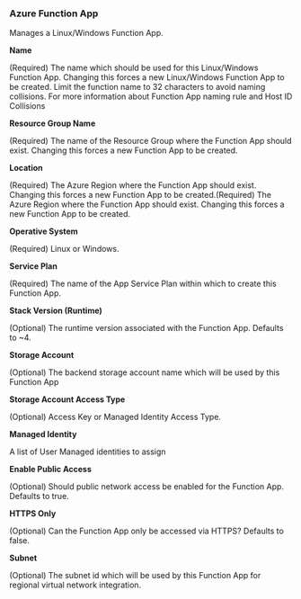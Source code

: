 ### Azure Function App

Manages a Linux/Windows Function App.

**Name**

(Required) The name which should be used for this Linux/Windows Function App. Changing this forces a new Linux/Windows Function App to be created. Limit the function name to 32 characters to avoid naming collisions. For more information about Function App naming rule and Host ID Collisions

**Resource Group Name**

(Required) The name of the Resource Group where the Function App should exist. Changing this forces a new Function App to be created.

**Location**

(Required) The Azure Region where the Function App should exist. Changing this forces a new Function App to be created.(Required) The Azure Region where the Function App should exist. Changing this forces a new Function App to be created.

**Operative System**

(Required) Linux or Windows.

**Service Plan**

(Required) The name of the App Service Plan within which to create this Function App.

**Stack Version (Runtime)**

(Optional) The runtime version associated with the Function App. Defaults to ~4.

**Storage Account**

(Optional) The backend storage account name which will be used by this Function App

**Storage Account Access Type**

(Optional) Access Key or Managed Identity Access Type. 

**Managed Identity**

A list of User Managed identities to assign

**Enable Public Access**

(Optional) Should public network access be enabled for the Function App. Defaults to true.

**HTTPS Only**

(Optional) Can the Function App only be accessed via HTTPS? Defaults to false.

**Subnet**

(Optional) The subnet id which will be used by this Function App for regional virtual network integration.








